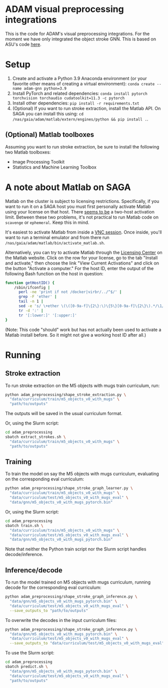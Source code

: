 # ADAM visual preprocessing integrations

This is the code for ADAM's visual preprocessing integrations. For the moment we have only integrated the object stroke GNN. This is based on ASU's code [here][asu_gnn].

[asu_gnn]: https://github.com/ASU-APG/adam-stage/tree/main/processing

# Setup

1. Create and activate a Python 3.9 Anaconda environment (or your favorite other means of creating a virtual environment): `conda create --name adam-gnn python=3.9`
2. Install PyTorch and related dependencies: `conda install pytorch torchvision torchaudio cudatoolkit=11.3 -c pytorch`
3. Install other dependencies: `pip install -r requirements.txt`
4. (Optional) If you want to run stroke extraction, install the Matlab API. On SAGA you can install this using: `cd /nas/gaia/adam/matlab/extern/engines/python && pip install .`.

## (Optional) Matlab toolboxes

Assuming you want to run stroke extraction, be sure to install the following two Matlab toolboxes:

- Image Processing Toolkit
- Statistics and Machine Learning Toolbox

# A note about Matlab on SAGA

Matlab on the cluster is subject to licensing restrictions. Specifically, if you want to run it on a SAGA host you must first personally activate Matlab using your license on that host. There [seems to be][matlab_lim] a two-host activation limit. Between these two problems, it's not practical to run Matlab code on `scavenge` or `ephemeral`. Keep this in mind.

It's easiest to activate Matlab from inside a [VNC session][vnc]. Once inside, you'll want to run a terminal emulator and from there run `/nas/gaia/adam/matlab/bin/activate_matlab.sh`.

Alternatively, you can try to activate Matlab through the [Licensing Center][lic_cent] on the Matlab website. Click on the row for your license, go to the tab "Install and activate," then choose the link "View Current Activations" and click on the button "Activate a computer." For the host ID, enter the output of the following Bash function on the host in question:

```bash
function getHostID() {
    /sbin/ifconfig |
      perl -ne 'print if not /docker|virbr/../^$/' |
      grep -F 'ether' |
      tail -n 1 |
      sed -e 's/ \+ether \(\([0-9a-f]\{2\}:\)\{5\}[0-9a-f]\{2\}\).*/\1/' |
      tr -d ':' |
      tr '[:lower:]' '[:upper:]'
}
```

(Note: This code "should" work but has not actually been used to activate a Matlab install before. So it might not give a working host ID after all.)

[matlab_lim]: https://www.mathworks.com/matlabcentral/answers/441674-how-manu-computer-can-use-per-one-account-for-campus-wide-license?s_tid=srchtitle_total%20headcount_8
[vnc]: https://github.com/isi-vista/saga-cluster/wiki/Setting-Up-VNC-Access-for-a-Development-Machine
[lic_cent]: https://www.mathworks.com/licensecenter/licenses/

# Running

## Stroke extraction

To run stroke extraction on the M5 objects with mugs train curriculum, run:

```bash
python adam_preprocessing/shape_stroke_extraction.py \
  "data/curriculum/train/m5_objects_v0_with_mugs" \
  "path/to/outputs"
```

The outputs will be saved in the usual curriculum format.

Or, using the Slurm script:

```bash
cd adam_preprocessing
sbatch extract_strokes.sh \
  "data/curriculum/train/m5_objects_v0_with_mugs" \
  "path/to/outputs"
```

## Training

To train the model on say the M5 objects with mugs curriculum, evaluating on the corresponding eval curriculum:

```bash
python adam_preprocessing/shape_stroke_graph_learner.py \
  "data/curriculum/train/m5_objects_v0_with_mugs" \
  "data/curriculum/test/m5_objects_v0_with_mugs_eval" \
  "data/gnn/m5_objects_v0_with_mugs_pytorch.bin"
```

Or, using the Slurm script:

```bash
cd adam_preprocessing
sbatch train.sh \
  "data/curriculum/train/m5_objects_v0_with_mugs" \
  "data/curriculum/test/m5_objects_v0_with_mugs_eval" \
  "data/gnn/m5_objects_v0_with_mugs_pytorch.bin"
```

Note that neither the Python train script nor the Slurm script handles decode/inference.

## Inference/decode

To run the model trained on M5 objects with mugs curriculum, running decode for the corresponding eval curriculum:

```bash
python adam_preprocessing/shape_stroke_graph_inference.py \
  "data/gnn/m5_objects_v0_with_mugs_pytorch.bin" \
  "data/curriculum/test/m5_objects_v0_with_mugs_eval" \
  --save_outputs_to "path/to/outputs"
```

To overwrite the decodes in the input curriculum files:

```bash
python adam_preprocessing/shape_stroke_graph_inference.py \
  "data/gnn/m5_objects_v0_with_mugs_pytorch.bin" \
  "data/curriculum/test/m5_objects_v0_with_mugs_eval" \
  --save_outputs_to "data/curriculum/test/m5_objects_v0_with_mugs_eval"
```

To use the Slurm script:

```bash
cd adam_preprocessing
sbatch predict.sh \
  "data/gnn/m5_objects_v0_with_mugs_pytorch.bin" \
  "data/curriculum/test/m5_objects_v0_with_mugs_eval" \
  "path/to/outputs"
```
